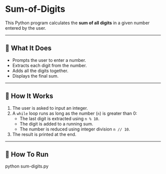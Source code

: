 # Sum-of-Digits

This Python program calculates the **sum of all digits** in a given number entered by the user.

---

## 📌 What It Does

- Prompts the user to enter a number.
- Extracts each digit from the number.
- Adds all the digits together.
- Displays the final sum.

---

## 🧠 How It Works

1. The user is asked to input an integer.
2. A `while` loop runs as long as the number (`n`) is greater than 0:
   - The last digit is extracted using `n % 10`.
   - The digit is added to a running sum.
   - The number is reduced using integer division `n // 10`.
3. The result is printed at the end.

---
## 🚀 How To Run

python sum-digits.py

